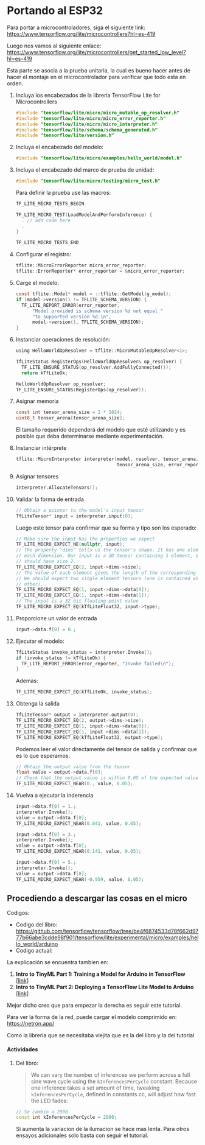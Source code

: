 # Portando al ESP32

Para portar a microcontroladores, siga el siguiente link: https://www.tensorflow.org/lite/microcontrollers?hl=es-419

Luego nos vamos al siguiente enlace: https://www.tensorflow.org/lite/microcontrollers/get_started_low_level?hl=es-419

Esta parte se asocia a la prueba unitaria, la cual es bueno hacer antes de hacer el montaje en el microcontrolador para verificar que todo esta en orden.

1. Incluya los encabezados de la libreria TensorFlow Lite for Microcontrollers

    ```c
    #include "tensorflow/lite/micro/micro_mutable_op_resolver.h"
    #include "tensorflow/lite/micro/micro_error_reporter.h"
    #include "tensorflow/lite/micro/micro_interpreter.h"
    #include "tensorflow/lite/schema/schema_generated.h"
    #include "tensorflow/lite/version.h"
    ```

2. Incluya el encabezado del modelo:
       
    ```c
    #include "tensorflow/lite/micro/examples/hello_world/model.h"
    ```

3. Incluya el encabezado del marco de prueba de unidad:
   
   ```c
   #include "tensorflow/lite/micro/testing/micro_test.h"
   ```

   Para definir la prueba use las macros:
   
    ```c
    TF_LITE_MICRO_TESTS_BEGIN
    
    TF_LITE_MICRO_TEST(LoadModelAndPerformInference) {
      . // add code here
      .
    }
    
    TF_LITE_MICRO_TESTS_END
    ```

4. Configurar el registro:

    ```c
    tflite::MicroErrorReporter micro_error_reporter;
    tflite::ErrorReporter* error_reporter = &micro_error_reporter;
    ```

5. Carge el modelo:
   
    ```c
    const tflite::Model* model = ::tflite::GetModel(g_model);
    if (model->version() != TFLITE_SCHEMA_VERSION) {
      TF_LITE_REPORT_ERROR(error_reporter,
          "Model provided is schema version %d not equal "
          "to supported version %d.\n",
          model->version(), TFLITE_SCHEMA_VERSION);
    }
    ```

6. Instanciar operaciones de resolución:
   
    ```c
    using HelloWorldOpResolver = tflite::MicroMutableOpResolver<1>;
    
    TfLiteStatus RegisterOps(HelloWorldOpResolver& op_resolver) {
      TF_LITE_ENSURE_STATUS(op_resolver.AddFullyConnected());
      return kTfLiteOk;
    
    ```

    ```c
    HelloWorldOpResolver op_resolver;
    TF_LITE_ENSURE_STATUS(RegisterOps(op_resolver));
    ```

7. Asignar memoria 


    ```c
    const int tensor_arena_size = 2 * 1024;
    uint8_t tensor_arena[tensor_arena_size];
    ```
    
    El tamaño requerido dependerá del modelo que esté utilizando y es posible que deba determinarse mediante experimentación.

8. Instanciar intérprete

    ```c
    tflite::MicroInterpreter interpreter(model, resolver, tensor_arena,
                                         tensor_arena_size, error_reporter);
    ```

9. Asignar tensores

    ```c
    interpreter.AllocateTensors();
    ```

10. Validar la forma de entrada

    ```c
    // Obtain a pointer to the model's input tensor
    TfLiteTensor* input = interpreter.input(0);
    ```

    Luego este tensor para confirmar que su forma y tipo son los esperado:

    ```c
    // Make sure the input has the properties we expect
    TF_LITE_MICRO_EXPECT_NE(nullptr, input);
    // The property "dims" tells us the tensor's shape. It has one element for
    // each dimension. Our input is a 2D tensor containing 1 element, so "dims"
    // should have size 2.
    TF_LITE_MICRO_EXPECT_EQ(2, input->dims->size);
    // The value of each element gives the length of the corresponding tensor.
    // We should expect two single element tensors (one is contained within the
    // other).
    TF_LITE_MICRO_EXPECT_EQ(1, input->dims->data[0]);
    TF_LITE_MICRO_EXPECT_EQ(1, input->dims->data[1]);
    // The input is a 32 bit floating point value
    TF_LITE_MICRO_EXPECT_EQ(kTfLiteFloat32, input->type);
    ```

11. Proporcione un valor de entrada

    ```c
    input->data.f[0] = 0.;
    ```

12. Ejecutar el modelo:

    ```c
    TfLiteStatus invoke_status = interpreter.Invoke();
    if (invoke_status != kTfLiteOk) {
      TF_LITE_REPORT_ERROR(error_reporter, "Invoke failed\n");
    }
    ```
    
    Ademas:
    
    ```c
    TF_LITE_MICRO_EXPECT_EQ(kTfLiteOk, invoke_status);
    ```

13. Obtenga la salida

    ```c
    TfLiteTensor* output = interpreter.output(0);
    TF_LITE_MICRO_EXPECT_EQ(2, output->dims->size);
    TF_LITE_MICRO_EXPECT_EQ(1, input->dims->data[0]);
    TF_LITE_MICRO_EXPECT_EQ(1, input->dims->data[1]);
    TF_LITE_MICRO_EXPECT_EQ(kTfLiteFloat32, output->type);
    ```

    Podemos leer el valor directamente del tensor de salida y confirmar que es lo que esperamos:
    
    ```c
    // Obtain the output value from the tensor
    float value = output->data.f[0];
    // Check that the output value is within 0.05 of the expected value
    TF_LITE_MICRO_EXPECT_NEAR(0., value, 0.05);
    ```

14. Vuelva a ejecutar la inderencia

    ```c
    input->data.f[0] = 1.;
    interpreter.Invoke();
    value = output->data.f[0];
    TF_LITE_MICRO_EXPECT_NEAR(0.841, value, 0.05);
    
    input->data.f[0] = 3.;
    interpreter.Invoke();
    value = output->data.f[0];
    TF_LITE_MICRO_EXPECT_NEAR(0.141, value, 0.05);
    
    input->data.f[0] = 5.;
    interpreter.Invoke();
    value = output->data.f[0];
    TF_LITE_MICRO_EXPECT_NEAR(-0.959, value, 0.05);
    ```

## Procediendo a descargar las cosas en el micro

Codigos:
* Codigo del libro: https://github.com/tensorflow/tensorflow/tree/be4f6874533d78f662d9777b66abe3cdde98f901/tensorflow/lite/experimental/micro/examples/hello_world/arduino
* Codigo actual: 

La explicación se encuentra tambien en: 
1. **Intro to TinyML Part 1: Training a Model for Arduino in TensorFlow** [[link]](https://www.digikey.com/en/maker/projects/intro-to-tinyml-part-1-training-a-model-for-arduino-in-tensorflow/8f1fc8c0b83d417ab521c48864d2a8ec)
2. **Intro to TinyML Part 2: Deploying a TensorFlow Lite Model to Arduino** [[link]](https://www.digikey.com/en/maker/projects/intro-to-tinyml-part-2-deploying-a-tensorflow-lite-model-to-arduino/59bf2d67256f4b40900a3fa670c14330)

Mejor dicho creo que para empezar la derecha es seguir este tutorial.

Para ver la forma de la red, puede cargar el modelo comprimido en: https://netron.app/

Como la libreria que se necesitaba viejita que es la del libro y la del tutorial

#### Actividades

1. Del libro:
   
   > We can vary the number of inferences we perform across a full sine wave cycle using
   the ```kInferencesPerCycle``` constant. Because one inference takes a set amount of
   time, tweaking ```kInferencesPerCycle```, defined in constants.cc, will adjust how fast the
   LED fades:

   ```cpp
   // Se cambio a 2000
   const int kInferencesPerCycle = 2000;
   ```

   Si aumenta la variacion de la ilumacion se hace mas lenta. Para otros ensayos adicionales solo basta con seguir el tutorial.



